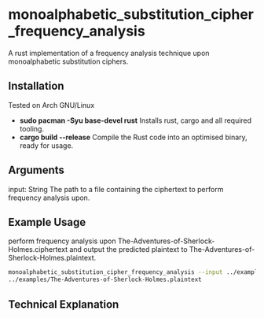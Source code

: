 # monoalphabetic_substitution_cipher_frequency_analysis


A rust implementation of a frequency analysis technique upon monoalphabetic substitution ciphers.


## Installation
Tested on Arch GNU/Linux
<ul>
    <li><b>sudo pacman -Syu base-devel rust</b> Installs rust, cargo and all required tooling.</li>
    <li><b>cargo build --release</b> Compile the Rust code into an optimised binary, ready for usage.</li>
</ul>


## Arguments
input: String
The path to a file containing the ciphertext to perform frequency analysis upon.


## Example Usage
perform frequency analysis upon The-Adventures-of-Sherlock-Holmes.ciphertext and output the predicted plaintext to The-Adventures-of-Sherlock-Holmes.plaintext.

```sh
monoalphabetic_substitution_cipher_frequency_analysis --input ../examples/The-Adventures-of-Sherlock-Holmes.ciphertext >>
../examples/The-Adventures-of-Sherlock-Holmes.plaintext
```


## Technical Explanation
